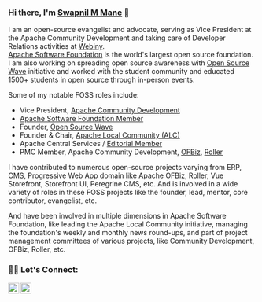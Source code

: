 ### Hi there, I'm [Swapnil M Mane](https://www.swapnilmmane.com/) 👋 

I am an open-source evangelist and advocate, serving as Vice President at the Apache Community Development and taking care of Developer Relations activities at [Webiny](https://www.webiny.com/).  
[Apache Software Foundation](https://www.apache.org/) is the world's largest open source foundation. I am also working on spreading open source awareness with [Open Source Wave](https://www.opensourcewave.io) initiative and worked with the student community and educated 1500+ students in open source through in-person events.

Some of my notable FOSS roles include:

- Vice President, [Apache Community Development](https://community.apache.org/)
- [Apache Software Foundation Member](https://www.apache.org/foundation/governance/members)
- Founder, [Open Source Wave](https://www.opensourcewave.io)
- Founder & Chair, [Apache Local Community (ALC)](https://s.apache.org/alc)
- Apache Central Services / [Editorial Member](https://blogs.apache.org/foundation/category/Newsletter)
- PMC Member, Apache Community Development, [OFBiz](https://ofbiz.apache.org/), [Roller](https://roller.apache.org/)

I have contributed to numerous open-source projects varying from ERP, CMS, Progressive Web App domain like Apache OFBiz, Roller, Vue Storefront, Storefront UI, Peregrine CMS, etc.
And is involved in a wide variety of roles in these FOSS projects like the founder, lead, mentor, core contributor, evangelist, etc.

And have been involved in multiple dimensions in Apache Software Foundation, like leading the Apache Local Community initiative, managing the foundation's weekly and monthly news round-ups, and part of project management committees of various projects, like Community Development, OFBiz, Roller, etc.

### 🤝🏿 Let's Connect:

[<img align="left" alt="swapnilmmane | Twitter" width="22px" src="http://i.imgur.com/tXSoThF.png" />][twitter]
[<img align="left" alt="swapnilmmane.com" width="22px" src="http://i.imgur.com/1AGmwO3.png" />][website]
<!--
[<img align="left" alt="LN" width="22px" src="https://cdns.iconmonstr.com/wp-content/assets/preview/2012/240/iconmonstr-linkedin-5.png" />][linkedin]
[<img align="left" alt="Open Source Wave | YouTube" width="22px" src="https://cdns.iconmonstr.com/wp-content/assets/preview/2013/240/iconmonstr-youtube-10.png" />][youtube]
-->
[website]: https://swapnilmmane.com
[twitter]: https://twitter.com/SwapnilMMane
[linkedin]: https://linkedin.com/in/SwapnilMMane
[youtube]: https://youtube.com/OpenSourceWave
